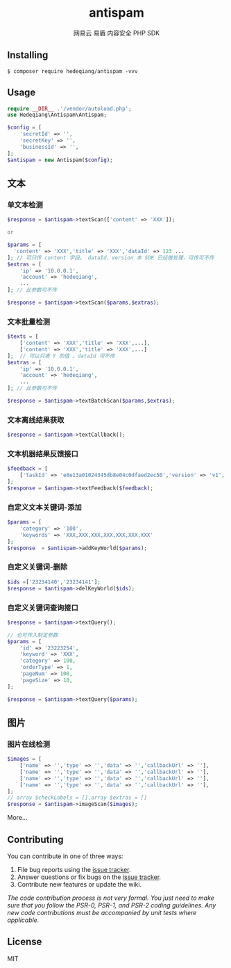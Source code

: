 <h1 align="center"> antispam </h1>

<p align="center"> 网易云 易盾 内容安全 PHP SDK </p>


## Installing

```shell
$ composer require hedeqiang/antispam -vvv
```

## Usage

```php
require __DIR__ .'/vendor/autoload.php';
use Hedeqiang\Antispam\Antispam;

$config = [
    'secretId' => '',
    'secretKey' => '',
    'businessId' => '',
];
$antispam = new Antispam($config);
```
## 文本
### 单文本检测
```php
$response = $antispam->textScan(['content' => 'XXX']);

or

$params = [
  'content' => 'XXX','title' => 'XXX','dataId' => 123 ...
]; // 可只传 content 字段。 dataId、version 本 SDK 已经做处理，可传可不传
$extras = [
    'ip' => '10.0.0.1',
    'account' => 'hedeqiang',
    ...
]; // 此参数可不传

$response = $antispam->textScan($params,$extras);
```

### 文本批量检测
```php
$texts = [
    ['content' => 'XXX','title' => 'XXX',...],
    ['content' => 'XXX','title' => 'XXX',...]
];  // 可以只填 Y 的值 。dataId 可不传
$extras = [
    'ip' => '10.0.0.1',
    'account' => 'hedeqiang',
    ...
]; // 此参数可不传

$response = $antispam->textBatchScan($params,$extras);
```

### 文本离线结果获取
```php
$response = $antispam->textCallback();
```

### 文本机器结果反馈接口
```php
$feedback = [
    ['taskId' => 'e8e13a01024345db8e04c0dfaed2ec50','version' => 'v1','level' => 0,'label' => 100]
]; 
$response = $antispam->textFeedback($feedback);
```

### 自定义文本关键词-添加
```php
$params = [
    'category' => '100',
    'keywords' => 'XXX,XXX,XXX,XXX,XXX,XXX,XXX'
];
$response  = $antispam->addKeyWorld($params);
```

### 自定义关键词-删除
```php
$ids =['23234140','23234141'];
$response = $antispam->delKeyWorld($ids);
```

### 自定义关键词查询接口
```php
$response = $antispam->textQuery();

// 也可传入制定参数
$params = [
    'id' => '23223254',
    'keyword' => 'XXX',
    'category' => 100,
    'orderType' => 1,
    'pageNum' => 100,
    'pageSize' => 10,
];

$response = $antispam->textQuery($params);
```

## 图片

### 图片在线检测
```php
$images = [
    ['name' => '','type' => '','data' => '','callbackUrl' => ''],
    ['name' => '','type' => '','data' => '','callbackUrl' => ''],
    ['name' => '','type' => '','data' => '','callbackUrl' => ''],
    ['name' => '','type' => '','data' => '','callbackUrl' => ''],
];
// array $checkLabels = [],array $extras = []
$response = $antispam->imageScan($images);
```

More...


## Contributing

You can contribute in one of three ways:

1. File bug reports using the [issue tracker](https://github.com/hedeqiang/antispam/issues).
2. Answer questions or fix bugs on the [issue tracker](https://github.com/hedeqiang/antispam/issues).
3. Contribute new features or update the wiki.

_The code contribution process is not very formal. You just need to make sure that you follow the PSR-0, PSR-1, and PSR-2 coding guidelines. Any new code contributions must be accompanied by unit tests where applicable._

## License

MIT